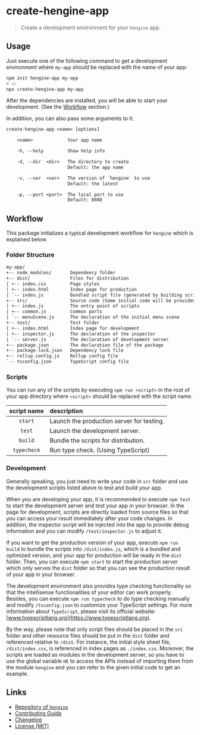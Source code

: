 # create-hengine-app

> Create a development environment for your `hengine` app.

## Usage

Just execute one of the following command to get a development environment where `my-app` should be replaced with the name of your app:

```bash
npm init hengine-app my-app
# or
npx create-hengine-app my-app
```

After the dependencies are installed, you will be able to start your development. (See the [Workflow](#workflow) section.)

In addition, you can also pass some arguments to it:

```txt
create-hengine-app <name> [options]

    <name>             Your app name

    -h, --help         Show help info

    -d, --dir  <dir>   The directory to create
                       Default: the app name

    -v, --ver  <ver>   The version of `hengine` to use
                       Default: the latest

    -p, --port <port>  The local port to use
                       Default: 8080
```

## Workflow

This package initializes a typical development workflow for `hengine` which is explained below.

### Folder Structure

```txt
my-app/
+-- node_modules/       Dependency folder
+-- dist/               Files for distribution
| +-- index.css         Page styles
| +-- index.html        Index page for production
| `-- index.js          Bundled script file (generated by building script)
+-- src/                Source code (Some initial code will be provided)
| +-- index.js          The entry point of scripts
| +-- common.js         Common parts
| `-- menuScene.js      The declaration of the initial menu scene
+-- test/               Test folder
| +-- index.html        Index page for development
| +-- inspector.js      The declaration of the inspector
| `-- server.js         The declaration of development server
+-- package.json        The declaration file of the package
+-- package-lock.json   Dependency lock file
+-- rollup.config.js    Rollup config file
`-- tsconfig.json       TypeScript config file
```

### Scripts

You can run any of the scripts by executing `npm run <script>` in the root of your app directory where `<script>` should be replaced with the script name.

| script name | description                               |
|:-----------:|:------------------------------------------|
|   `start`   | Launch the production server for testing. |
|   `test`    | Launch the development server.            |
|   `build`   | Bundle the scripts for distribution.      |
| `typecheck` | Run type check. (Using TypeScript)        |

### Development

Generally speaking, you just need to write your code in `src` folder and use the development scripts listed above to test and build your app.

When you are developing your app, it is recommended to execute `npm test` to start the development server and test your app in your browser. In the page for development, scripts are directly loaded from source files so that you can access your result immediately after your code changes. In addition, the inspector script will be injected into the app to provide debug information and you can modify `/test/inspector.js` to adjust it.

If you want to get the production version of your app, execute `npm run build` to bundle the scripts into `/dist/index.js`, which is a bundled and optimized version, and your app for production will be ready in the `dist` folder. Then, you can execute `npm start` to start the production server which only serves the `dist` folder so that you can see the production result of your app in your browser.

The development environment also provides type checking functionality so that the intellisense functionalities of your editor can work properly. Besides, you can execute `npm run typecheck` to do type checking manually and modify `/tsconfig.json` to customize your TypeScript settings. For more information about `TypeScript`, please visit its official website: [www.typescriptlang.org](https://www.typescriptlang.org).

By the way, please note that only script files should be placed in the `src` folder and other resource files should be put in the `dist` folder and referenced relative to `/dist`. For instance, the initial style sheet file, `/dist/index.css`, is referenced in index pages as `./index.css`. Moreover, the scripts are loaded as modules in the development server, so you have to use the global variable `HE` to access the APIs instead of importing them from the module `hengine` and you can refer to the given initial code to get an example.

## Links

- [Repository of `hengine`](https://github.com/huang2002/hengine)
- [Contributing Guide](./CONTRIBUTING.md)
- [Changelog](./CHANGELOG.md)
- [License (MIT)](./LICENSE)
